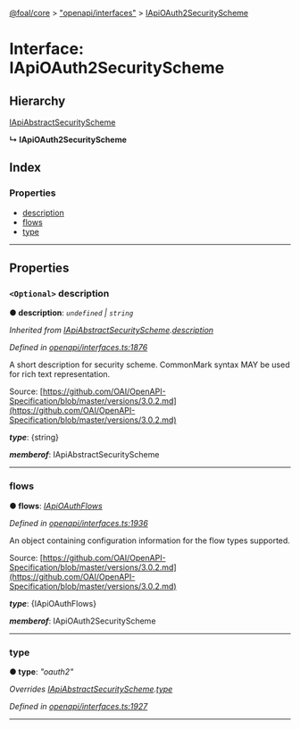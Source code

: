 [@foal/core](../README.md) > ["openapi/interfaces"](../modules/_openapi_interfaces_.md) > [IApiOAuth2SecurityScheme](../interfaces/_openapi_interfaces_.iapioauth2securityscheme.md)

# Interface: IApiOAuth2SecurityScheme

## Hierarchy

 [IApiAbstractSecurityScheme](_openapi_interfaces_.iapiabstractsecurityscheme.md)

**↳ IApiOAuth2SecurityScheme**

## Index

### Properties

* [description](_openapi_interfaces_.iapioauth2securityscheme.md#description)
* [flows](_openapi_interfaces_.iapioauth2securityscheme.md#flows)
* [type](_openapi_interfaces_.iapioauth2securityscheme.md#type)

---

## Properties

<a id="description"></a>

### `<Optional>` description

**● description**: *`undefined` \| `string`*

*Inherited from [IApiAbstractSecurityScheme](_openapi_interfaces_.iapiabstractsecurityscheme.md).[description](_openapi_interfaces_.iapiabstractsecurityscheme.md#description)*

*Defined in [openapi/interfaces.ts:1876](https://github.com/FoalTS/foal/blob/cf326d07/packages/core/src/openapi/interfaces.ts#L1876)*

A short description for security scheme. CommonMark syntax MAY be used for rich text representation.

Source: [https://github.com/OAI/OpenAPI-Specification/blob/master/versions/3.0.2.md](https://github.com/OAI/OpenAPI-Specification/blob/master/versions/3.0.2.md)

*__type__*: {string}

*__memberof__*: IApiAbstractSecurityScheme

___
<a id="flows"></a>

###  flows

**● flows**: *[IApiOAuthFlows](_openapi_interfaces_.iapioauthflows.md)*

*Defined in [openapi/interfaces.ts:1936](https://github.com/FoalTS/foal/blob/cf326d07/packages/core/src/openapi/interfaces.ts#L1936)*

An object containing configuration information for the flow types supported.

Source: [https://github.com/OAI/OpenAPI-Specification/blob/master/versions/3.0.2.md](https://github.com/OAI/OpenAPI-Specification/blob/master/versions/3.0.2.md)

*__type__*: {IApiOAuthFlows}

*__memberof__*: IApiOAuth2SecurityScheme

___
<a id="type"></a>

###  type

**● type**: *"oauth2"*

*Overrides [IApiAbstractSecurityScheme](_openapi_interfaces_.iapiabstractsecurityscheme.md).[type](_openapi_interfaces_.iapiabstractsecurityscheme.md#type)*

*Defined in [openapi/interfaces.ts:1927](https://github.com/FoalTS/foal/blob/cf326d07/packages/core/src/openapi/interfaces.ts#L1927)*

___

